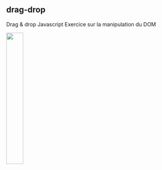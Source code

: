 ## drag-drop
Drag &amp; drop Javascript
Exercice sur la manipulation du DOM

<img src="./dragDrop.png" style="width:30%;">
